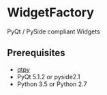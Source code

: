 # WidgetFactory
PyQt / PySide compliant Widgets

## Prerequisites
* [qtpy](https://pypi.org/project/QtPy/)
* PyQt 5.1.2 or pyside2.1
* Python 3.5 or Python 2.7
